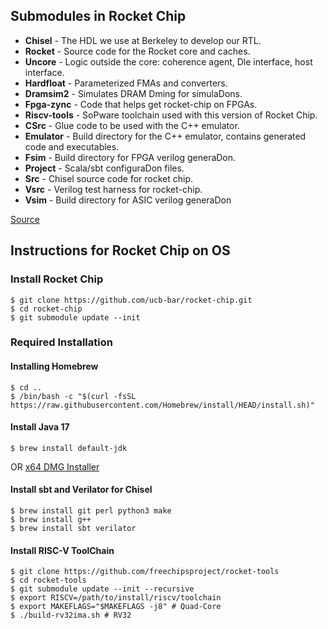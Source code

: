 
## Submodules in Rocket Chip 

+ **Chisel** - The HDL we use at Berkeley to develop our RTL. 
+ **Rocket** - Source code for the Rocket core and caches. 
+ **Uncore** - Logic outside the core: coherence agent, Dle interface, host interface.
+ **Hardfloat** - Parameterized FMAs and converters.
+ **Dramsim2** - Simulates DRAM Dming for simulaDons.
+ **Fpga-zync** - Code that helps get rocket-chip on FPGAs.
+ **Riscv-tools** - SoPware toolchain used with this version of Rocket Chip.
+ **CSrc** - Glue code to be used with the C++ emulator.
+ **Emulator** - Build directory for the C++ emulator, contains generated code and executables.
+ **Fsim** - Build directory for FPGA verilog generaDon.
+ **Project** - Scala/sbt configuraDon files.
+ **Src** - Chisel source code for rocket chip.
+ **Vsrc** - Verilog test harness for rocket-chip.
+ **Vsim** - Build directory for ASIC verilog generaDon 

[Source](https://riscv.org/wp-content/uploads/2015/01/riscv-rocket-chip-tutorial-bootcamp-jan2015.pdf)

## Instructions for Rocket Chip on OS

### Install Rocket Chip

    $ git clone https://github.com/ucb-bar/rocket-chip.git
    $ cd rocket-chip
    $ git submodule update --init

### Required Installation 
#### Installing Homebrew 
    
    $ cd ..
    $ /bin/bash -c "$(curl -fsSL https://raw.githubusercontent.com/Homebrew/install/HEAD/install.sh)"

#### Install Java 17  
  
    $ brew install default-jdk
    
  OR [x64 DMG Installer](https://www.oracle.com/java/technologies/downloads/#jdk17-mac)
  
#### Install sbt and Verilator for Chisel

    $ brew install git perl python3 make
    $ brew install g++
    $ brew install sbt verilator
    
#### Install RISC-V ToolChain

    $ git clone https://github.com/freechipsproject/rocket-tools
    $ cd rocket-tools
    $ git submodule update --init --recursive
    $ export RISCV=/path/to/install/riscv/toolchain
    $ export MAKEFLAGS="$MAKEFLAGS -j8" # Quad-Core
    $ ./build-rv32ima.sh # RV32
    
 

